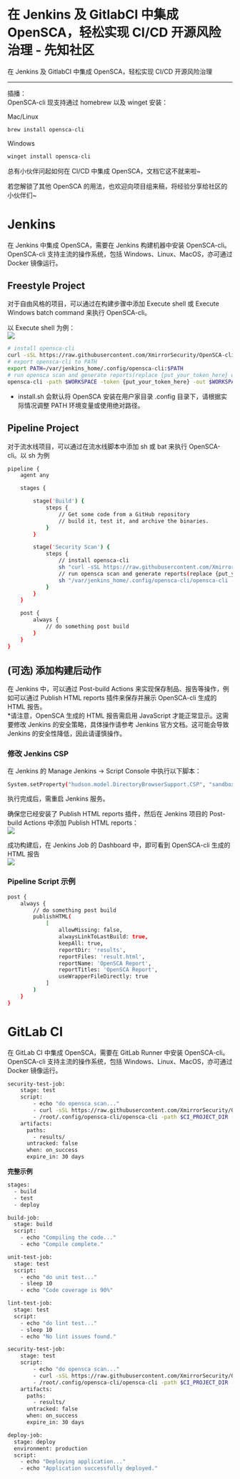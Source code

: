 

# 在 Jenkins 及 GitlabCI 中集成 OpenSCA，轻松实现 CI/CD 开源风险治理 - 先知社区

在 Jenkins 及 GitlabCI 中集成 OpenSCA，轻松实现 CI/CD 开源风险治理

- - -

插播：  
OpenSCA-cli 现支持通过 homebrew 以及 winget 安装：

Mac/Linux

```bash
brew install opensca-cli
```

Windows

```bash
winget install opensca-cli
```

总有小伙伴问起如何在 CI/CD 中集成 OpenSCA，文档它这不就来啦~

若您解锁了其他 OpenSCA 的用法，也欢迎向项目组来稿，将经验分享给社区的小伙伴们~

# Jenkins

在 Jenkins 中集成 OpenSCA，需要在 Jenkins 构建机器中安装 OpenSCA-cli。OpenSCA-cli 支持主流的操作系统，包括 Windows、Linux、MacOS，亦可通过 Docker 镜像运行。

## Freestyle Project

对于自由风格的项目，可以通过在构建步骤中添加 Execute shell 或 Execute Windows batch command 来执行 OpenSCA-cli。

以 Execute shell 为例：  
[![](assets/1704158263-75f862d87de4dd6c1129030d9b85c616.png)](https://ucc.alicdn.com/pic/developer-ecology/xzpskzbwya5ck_b7a180cf5926454cadcbf4279c7ff24d.png)

```bash
# install opensca-cli
curl -sSL https://raw.githubusercontent.com/XmirrorSecurity/OpenSCA-cli/master/scripts/install.sh | sh
# export opensca-cli to PATH
export PATH=/var/jenkins_home/.config/opensca-cli:$PATH
# run opensca scan and generate reports(replace {put_your_token_here} with your token)
opensca-cli -path $WORKSPACE -token {put_your_token_here} -out $WORKSPACE/results/result.html,$WORKSPACE/results/result.dsdx.json
```

-   install.sh 会默认将 OpenSCA 安装在用户家目录 .config 目录下，请根据实际情况调整 PATH 环境变量或使用绝对路径。

## Pipeline Project

对于流水线项目，可以通过在流水线脚本中添加 sh 或 bat 来执行 OpenSCA-cli。以 sh 为例

```bash
pipeline {
    agent any

    stages {

        stage('Build') {
            steps {
                // Get some code from a GitHub repository
                // build it, test it, and archive the binaries.
            }
        }

        stage('Security Scan') {
            steps {
                // install opensca-cli
                sh "curl -sSL https://raw.githubusercontent.com/XmirrorSecurity/OpenSCA-cli/master/scripts/install.sh | sh"
                // run opensca scan and generate reports(replace {put_your_token_here} with your token)
                sh "/var/jenkins_home/.config/opensca-cli/opensca-cli -path $WORKSPACE -token {put_your_token_here} -out $WORKSPACE/results/result.html,$WORKSPACE/results/result.dsdx.json"
            }
        }
    }

    post {
        always {
            // do something post build
        }
    }
}
```

## (可选) 添加构建后动作

在 Jenkins 中，可以通过 Post-build Actions 来实现保存制品、报告等操作，例如可以通过 Publish HTML reports 插件来保存并展示 OpenSCA-cli 生成的 HTML 报告。  
\*请注意，OpenSCA 生成的 HTML 报告需启用 JavaScript 才能正常显示。这需要修改 Jenkins 的安全策略，具体操作请参考 Jenkins 官方文档。这可能会导致 Jenkins 的安全性降低，因此请谨慎操作。

### 修改 Jenkins CSP

在 Jenkins 的 Manage Jenkins -> Script Console 中执行以下脚本：

```bash
System.setProperty("hudson.model.DirectoryBrowserSupport.CSP", "sandbox allow-scripts; default-src 'self'; img-src 'self' data:; style-src 'self' 'unsafe-inline'; script-src 'self' 'unsafe-inline' 'unsafe-eval';")
```

执行完成后，需重启 Jenkins 服务。

确保您已经安装了 Publish HTML reports 插件，然后在 Jenkins 项目的 Post-build Actions 中添加 Publish HTML reports：  
[![](assets/1704158263-5f4ecd23641752f1d73314c93d764b63.png)](https://ucc.alicdn.com/pic/developer-ecology/xzpskzbwya5ck_6d3ef19452f14ee4842f5bd89f055ef7.png)

成功构建后，在 Jenkins Job 的 Dashboard 中，即可看到 OpenSCA-cli 生成的 HTML 报告  
[![](assets/1704158263-d439f812edda885e389b98b2ba38ff1d.gif)](https://xzfile.aliyuncs.com/media/upload/picture/20231229163109-9dd27cf8-a624-1.gif)

### Pipeline Script 示例

```bash
post {
    always {
        // do something post build
        publishHTML(
            [
                allowMissing: false,
                alwaysLinkToLastBuild: true,
                keepAll: true,
                reportDir: 'results',
                reportFiles: 'result.html',
                reportName: 'OpenSCA Report',
                reportTitles: 'OpenSCA Report',
                useWrapperFileDirectly: true
            ]
        )
    }
}
```

# GitLab CI

在 GitLab CI 中集成 OpenSCA，需要在 GitLab Runner 中安装 OpenSCA-cli。OpenSCA-cli 支持主流的操作系统，包括 Windows、Linux、MacOS，亦可通过 Docker 镜像运行。

```bash
security-test-job:
    stage: test
    script:
        - echo "do opensca scan..."
        - curl -sSL https://raw.githubusercontent.com/XmirrorSecurity/OpenSCA-cli/master/scripts/install.sh | sh
        - /root/.config/opensca-cli/opensca-cli -path $CI_PROJECT_DIR -token {put_your_token_here} -out $CI_PROJECT_DIR/results/result.html,$CI_PROJECT_DIR/results/result.dsdx.json
    artifacts:
      paths:
        - results/
      untracked: false
      when: on_success
      expire_in: 30 days
```

**完整示例**

```bash
stages:
  - build
  - test
  - deploy

build-job:
  stage: build
  script:
    - echo "Compiling the code..."
    - echo "Compile complete."

unit-test-job:
  stage: test
  script:
    - echo "do unit test..."
    - sleep 10
    - echo "Code coverage is 90%"

lint-test-job:
  stage: test
  script:
    - echo "do lint test..."
    - sleep 10
    - echo "No lint issues found."

security-test-job:
    stage: test
    script:
        - echo "do opensca scan..."
        - curl -sSL https://raw.githubusercontent.com/XmirrorSecurity/OpenSCA-cli/master/scripts/install.sh | sh
        - /root/.config/opensca-cli/opensca-cli -path $CI_PROJECT_DIR -token {put_your_token_here} -out $CI_PROJECT_DIR/results/result.html,$CI_PROJECT_DIR/results/result.dsdx.json
    artifacts:
      paths:
        - results/
      untracked: false
      when: on_success
      expire_in: 30 days

deploy-job:
  stage: deploy
  environment: production
  script:
    - echo "Deploying application..."
    - echo "Application successfully deployed."
```
